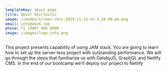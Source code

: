 ```yaml
---
templateKey: about-page
title: About Shirtastic
image: /imades/screen-shot-2019-11-14-at-3.18.00-pm.png
email: info@dev6.com
phone: +1 (000) 000 0000
image: /images/logo-info.png
---
```

This project presents capability of using JAM stack. You are going to learn how to set up the server-less project with outstanding performance. We will go through the steps that familiarize us with GatsbyJS, GraphQL and Netlify CMS. In the end of our bootcamp we'll deploy our project to Netlify
